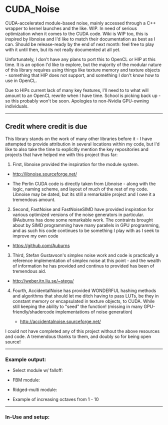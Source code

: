 # CUDA_Noise
  CUDA-accelerated module-based noise, mainly accessed through a C++ wrapper to kernel launches and the like. WIP. In need of serious optimization when it comes to the CUDA code. Wiki is WIP too, this is inspired by libnoise and I'd like to match their documentation as best as I can. Should be release-ready by the end of next month: feel free to play with it until then, but its not really documented at all yet.
  
  
  Unfortunately, I don't have any plans to port this to OpenCL or HIP at this time. It is an option I'd like to explore, but the majority of the modular nature of this library requires using things like texture memory and texture objects - something that HIP does not support, and something I don't know how to use in OpenCL.
  
  
  Due to HIPs current lack of many key features, I'll need to to what will amount to an OpenCL rewrite when I have time. School is picking back up - so this probably won't be soon. Apologies to non-Nvidia GPU-owning individuals.
 
 ---
## Credit where credit is due

  This library stands on the work of many other libraries before it - I have attempted to provide attribution in several locations within my code, but I'd like to also take the time to explicitly mention the key repositories and projects that have helped me with this project thus far:
  
  
1. First, libnoise provided the inspiration for the module system.
 
  * http://libnoise.sourceforge.net/
 
  * The Perlin CUDA code is directly taken from Libnoise - along with the logic, naming scheme, and layout of much of the rest of my code. Libnoise may be dated, but its still a remarkable project and I owe it a tremendous amount.
 
2. Second, FastNoise and FastNoiseSIMD have provided inspiration for various optimized versions of the noise generators in particular. @Auburns has done some remarkable work. The contraints brought about by SIMD programming have many parallels in GPU programming, and as such his code continues to be something I play with as I seek to improve my own code
  
  * https://github.com/Auburns 
 
3. Third, Stefan Gustavson's simplex noise work and code is practically a reference implementation of simplex noise at this point - and the wealth of information he has provided and continus to provided has been of tremendous aid.
    
  * http://weber.itn.liu.se/~stegu/
  
  
4. Fourth, AccidentalNoise has provided WONDERFUL hashing methods and algorithms that should let me ditch having to pass LUTs, be they in constant memory or encapsulated in texture objects, to CUDA. While still keeping the ability to "seed" the function! (missing in many GPU-friendly/shadercode implementations of noise generation)
  
   * http://accidentalnoise.sourceforge.net/
    
 I could not have completed any of this project without the above resources and code. A tremendous thanks to them, and doubly so for being open source!
 
---

### Example output:
  
  * Select module w/ falloff:
  
  * FBM module:
  
  * Ridged-multi module:
  
  * Example of increasing octaves from 1 - 10
  
--- 
  
  
### In-Use and setup:
